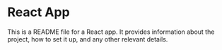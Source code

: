 # React App

This is a README file for a React app. It provides information about the project, how to set it up, and any other relevant details.